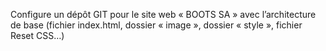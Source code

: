 Configure un dépôt GIT pour le site web « BOOTS SA » avec l’architecture de base (fichier index.html,
dossier « image », dossier « style », fichier Reset CSS…)